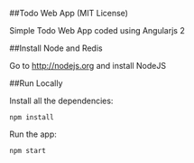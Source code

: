 ##Todo Web App (MIT License)

Simple Todo Web App coded using Angularjs 2


##Install Node and Redis

Go to http://nodejs.org and install NodeJS

##Run Locally


Install all the dependencies:

    npm install

Run the app:

    npm start


